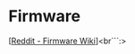 # Firmware

[[Reddit - Firmware Wiki](https://www.reddit.com/r/MechanicalKeyboards/wiki/firmware/)]<br```:>